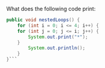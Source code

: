 What does the following code print:


```java
public void nestedLoops() {
    for (int i = 0; i <= 4; i++) {
    for (int j = 0; j <= i; j++) {
        System.out.print("*");
    }
        System.out.println();
    }
}```
